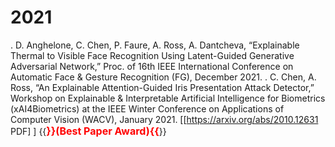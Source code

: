 2021
======

. D. Anghelone, C. Chen, P. Faure, A. Ross, A. Dantcheva, “Explainable Thermal to Visible Face Recognition Using Latent-Guided Generative Adversarial Network,” Proc. of 16th IEEE International Conference on Automatic Face & Gesture Recognition (FG), December 2021.
. C. Chen, A. Ross, “An Explainable Attention-Guided Iris Presentation Attack Detector,” Workshop on Explainable & Interpretable Artificial Intelligence for Biometrics (xAI4Biometrics) at the IEEE Winter Conference on Applications of Computer Vision (WACV), January 2021. \[[https://arxiv.org/abs/2010.12631 PDF] \] {{<font color=red size=+0.5><b>}}(Best Paper Award){{</b></font>}} 
